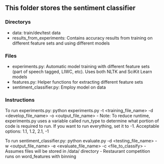 ## This folder stores the sentiment classifier

### Directorys
* data: train/dev/test data
* results_from_experiments: Contains accuracy results from training on different feature sets and using different models

### Files
* experiments.py: Automatic model training with different feature sets (part of speech tagged, LIWC, etc). Uses both NLTK and SciKit Learn models
* features.py: Helper functions for extracting different feature sets
* sentiment_classifier.py: Employ model on data

### Instructions
To run experiments.py: python experiments.py -t <training_file_name> -d <develop_file_name> -o <output_file_name>
    - Note: To reduce runtime, experiments.py uses a variable called run_type to determine what portion of code is required to run. If you want to run everything, set it to -1. Acceptable options: 1.1, 1.2, 2.1, -1


To run sentiment_classifier.py: python evaluate.py -d <testing_file_name> -w <output_file_name> -e <evaluate_file_name> -c <file_to_classify>
    - Assumes files will be stored in /data/ directory
    - Restaurant competition runs on word_features with binning